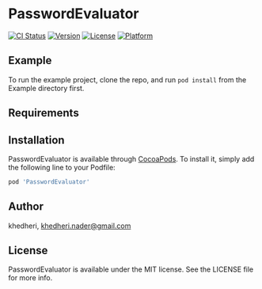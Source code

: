 # PasswordEvaluator

[![CI Status](https://img.shields.io/travis/khedheri/PasswordEvaluator.svg?style=flat)](https://travis-ci.org/khedheri/PasswordEvaluator)
[![Version](https://img.shields.io/cocoapods/v/PasswordEvaluator.svg?style=flat)](https://cocoapods.org/pods/PasswordEvaluator)
[![License](https://img.shields.io/cocoapods/l/PasswordEvaluator.svg?style=flat)](https://cocoapods.org/pods/PasswordEvaluator)
[![Platform](https://img.shields.io/cocoapods/p/PasswordEvaluator.svg?style=flat)](https://cocoapods.org/pods/PasswordEvaluator)

## Example

To run the example project, clone the repo, and run `pod install` from the Example directory first.

## Requirements

## Installation

PasswordEvaluator is available through [CocoaPods](https://cocoapods.org). To install
it, simply add the following line to your Podfile:

```ruby
pod 'PasswordEvaluator'
```

## Author

khedheri, khedheri.nader@gmail.com

## License

PasswordEvaluator is available under the MIT license. See the LICENSE file for more info.
